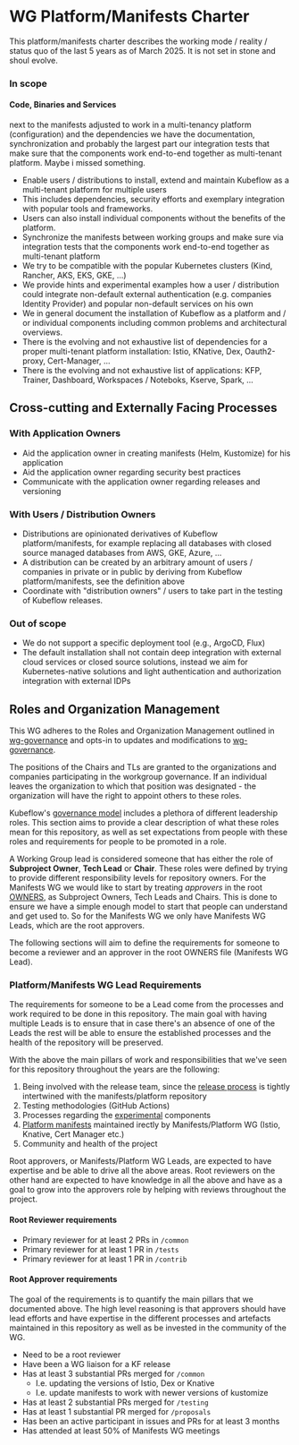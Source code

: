 # WG Platform/Manifests Charter

This platform/manifests charter describes the working mode / reality / status quo of the last 5 years as of March 2025. It is not set in stone and shoul evolve.

### In scope

#### Code, Binaries and Services

next to the manifests adjusted to work in a multi-tenancy platform (configuration) and the dependencies we have the documentation, synchronization and probably the largest part our integration tests that make sure that the components work end-to-end together as multi-tenant platform. Maybe i missed something.
- Enable users / distributions to install, extend and maintain Kubeflow as a multi-tenant platform for multiple users
- This includes dependencies, security efforts and exemplary integration with popular tools and frameworks.
- Users can also install individual components without the benefits of the platform.
- Synchronize the manifests between working groups and make sure via integration tests that the components work end-to-end together as multi-tenant platform
- We try to be compatible with the popular Kubernetes clusters (Kind, Rancher, AKS, EKS, GKE, ...)
- We provide hints and experimental examples how a user / distribution could integrate non-default external authentication (e.g. companies Identity Provider) and popular non-default services on his own
- We in general document the installation of Kubeflow as a platform and / or  individual components including common problems and architectural overviews.
- There is the evolving and not exhaustive list of dependencies for a proper multi-tenant platform installation: Istio, KNative, Dex, Oauth2-proxy, Cert-Manager, ...
- There is the evolving and not exhaustive list of applications:  KFP, Trainer, Dashboard, Workspaces / Noteboks, Kserve, Spark, ...

## Cross-cutting and Externally Facing Processes

### With Application Owners

- Aid the application owner in creating manifests (Helm, Kustomize) for his application
- Aid the application owner regarding security best practices
- Communicate with the application owner regarding releases and versioning

### With Users / Distribution Owners
- Distributions are opinionated derivatives of Kubeflow platform/manifests, for example replacing all databases with closed source managed databases from AWS, GKE, Azure, ...
- A distribution can be created by an arbitrary amount of users / companies in private or in public by deriving from Kubeflow platform/manifests, see the definition above
- Coordinate with "distribution owners" / users to take part in the testing of Kubeflow releases.

### Out of scope

- We do not support a specific deployment tool (e.g., ArgoCD, Flux)
- The default installation shall not contain deep integration with external cloud services or closed source solutions, instead we aim for Kubernetes-native solutions and light authentication and authorization integration with external IDPs

## Roles and Organization Management

This WG adheres to the Roles and Organization Management outlined in
[wg-governance] and opts-in to updates and modifications to [wg-governance].

The positions of the Chairs and TLs are granted to the organizations and companies participating in the workgroup governance. If an individual leaves the organization to which that position was designated - the organization will have the right to appoint others to these roles.

Kubeflow's [governance model](https://github.com/kubeflow/community/blob/master/wgs/wg-governance.md)
includes a plethora of different leadership roles.
This section aims to provide a clear description of what these roles mean for
this repository, as well as set expectations from people with these roles and requirements
for people to be promoted in a role.

A Working Group lead is considered someone that has either the role of
**Subproject Owner**, **Tech Lead** or **Chair**. These roles were defined by trying
to provide different responsibility levels for repository owners. For the Manifests WG
we would like to start by treating *approvers* in the root [OWNERS](https://github.com/kubeflow/manifests/blob/master/OWNERS),
as Subproject Owners, Tech Leads and Chairs. This is done to ensure we have a
simple enough model to start that people can understand and get used to. So for
the Manifests WG we only have Manifests WG Leads, which are the root approvers.

The following sections will aim to define the requirements for someone to become
a reviewer and an approver in the root OWNERS file (Manifests WG Lead).

### Platform/Manifests WG Lead Requirements

The requirements for someone to be a Lead come from the processes and work required
to be done in this repository. The main goal with having multiple Leads is to ensure
that in case there's an absence of one of the Leads the rest will be able to ensure
the established processes and the health of the repository will be preserved.

With the above the main pillars of work and responsibilities that we've seen for
this repository throughout the years are the following:
1. Being involved with the release team, since the [release process](https://github.com/kubeflow/community/tree/master/releases) is tightly intertwined with the manifests/platform repository
2. Testing methodologies (GitHub Actions)
3. Processes regarding the [experimental](https://github.com/kubeflow/manifests/blob/master/experimental) components
4. [Platform manifests](https://github.com/kubeflow/manifests/tree/master/common) maintained irectly by Manifests/Platform WG (Istio, Knative, Cert Manager etc.)
5. Community and health of the project

Root approvers, or Manifests/Platform WG Leads, are expected to have expertise and be able
to drive all the above areas. Root reviewers on the other hand are expected to
have knowledge in all the above and have as a goal to grow into the approvers
role by helping with reviews throughout the project.

#### Root Reviewer requirements

* Primary reviewer for at least 2 PRs in `/common`
* Primary reviewer for at least 1 PR in `/tests`
* Primary reviewer for at least 1 PR in `/contrib`

#### Root Approver requirements

The goal of the requirements is to quantify the main pillars that we documented
above. The high level reasoning is that approvers should have lead efforts and
have expertise in the different processes and artefacts maintained in this repository
as well as be invested in the community of the WG.

* Need to be a root reviewer
* Have been a WG liaison for a KF release
* Has at least 3 substantial PRs merged for `/common`
    * I.e. updating the versions of Istio, Dex or Knative
    * I.e. update manifests to work with newer versions of kustomize
* Has at least 2 substantial PRs merged for `/testing`
* Has at least 1 substantial PR merged for `/proposals`
* Has been an active participant in issues and PRs for at least 3 months
* Has attended at least 50% of Manifests WG meetings


[wg-governance]: ../wg-governance.md
[wg-subprojects]: https://github.com/Kubeflow/community/blob/master/wg-YOURWG/README.md#subprojects
[Kubeflow Charter README]: https://github.com/Kubeflow/community/blob/master/committee-steering/governance/README.md
